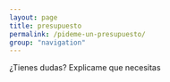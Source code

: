 ```yaml
---
layout: page
title: presupuesto
permalink: /pideme-un-presupuesto/
group: "navigation"
---
```


¿Tienes dudas?
Explicame que necesitas 
